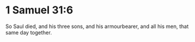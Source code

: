# 1 Samuel 31:6

So Saul died, and his three sons, and his armourbearer, and all his men, that same day together.